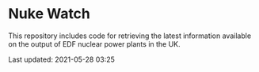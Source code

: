 # Nuke Watch

This repository includes code for retrieving the latest information available on the output of EDF nuclear power plants in the UK.

Last updated: 2021-05-28 03:25